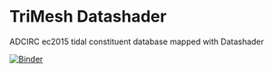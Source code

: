 # TriMesh Datashader
ADCIRC ec2015 tidal constituent database mapped with Datashader

[![Binder](https://mybinder.org/badge.svg)](https://mybinder.org/v2/gh/reproducible-notebooks/Tides_TriMesh_Datashader/master?urlpath=%2Fapps%2Ftide_trimesh_datashader.ipynb)
